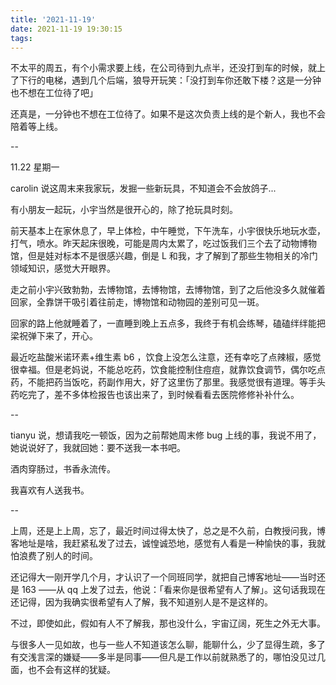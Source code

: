 ```yaml
---
title: '2021-11-19'
date: 2021-11-19 19:30:15
tags:
---
```


不太平的周五，有个小需求要上线，在公司待到九点半，还没打到车的时候，就上了下行的电梯，遇到几个后端，狼导开玩笑：「没打到车你还敢下楼？这是一分钟也不想在工位待了吧」

还真是，一分钟也不想在工位待了。如果不是这次负责上线的是个新人，我也不会陪着等上线。

--

11.22 星期一

carolin 说这周末来我家玩，发掘一些新玩具，不知道会不会放鸽子...

有小朋友一起玩，小宇当然是很开心的，除了抢玩具时刻。

前天基本上在家休息了，早上体检，中午睡觉，下午洗车，小宇很快乐地玩水壶，打气，喷水。昨天起床很晚，可能是周内太累了，吃过饭我们三个去了动物博物馆，但是娃对标本不是很感兴趣，倒是 L 和我，才了解到了那些生物相关的冷门领域知识，感觉大开眼界。

走之前小宇兴致勃勃，去博物馆，去博物馆，去博物馆，到了之后他没多久就催着回家，全靠饼干吸引着往前走，博物馆和动物园的差别可见一斑。

回家的路上他就睡着了，一直睡到晚上五点多，我终于有机会练琴，磕磕绊绊能把梁祝弹下来了，开心。

最近吃盐酸米诺环素+维生素 b6 ，饮食上没怎么注意，还有幸吃了点辣椒，感觉很幸福。但是老妈说，不能总吃药，饮食能控制住痘痘，就靠饮食调节，偶尔吃点药，不能把药当饭吃，药副作用大，好了这里伤了那里。我感觉很有道理。等手头药吃完了，差不多体检报告也该出来了，到时候看看去医院修修补补什么。

--

tianyu 说，想请我吃一顿饭，因为之前帮她周末修 bug 上线的事，我说不用了，她说说好了，我就回她：要不送我一本书吧。

酒肉穿肠过，书香永流传。

我喜欢有人送我书。

--

上周，还是上上周，忘了，最近时间过得太快了，总之是不久前，白教授问我，博客地址是啥，我赶紧私发了过去，诚惶诚恐地，感觉有人看是一种愉快的事，我就怕浪费了别人的时间。

还记得大一刚开学几个月，才认识了一个同班同学，就把自己博客地址——当时还是 163 ——从 qq 上发了过去，他说：「看来你是很希望有人了解」。这句话我现在还记得，因为我确实很希望有人了解，我不知道别人是不是这样的。

不过，即使如此，假如有人不了解我，那也没什么，宇宙辽阔，死生之外无大事。

与很多人一见如故，也与一些人不知道该怎么聊，能聊什么，少了显得生疏，多了有交浅言深的嫌疑——多半是同事——但凡是工作以前就熟悉了的，哪怕没见过几面，也不会有这样的犹疑。



